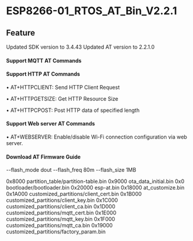 # ESP8266-01_RTOS_AT_Bin_V2.2.1

## Feature
Updated SDK version to 3.4.43 Updated AT version to 2.2.1.0

#### Support MQTT AT Commands

#### Support HTTP AT Commands
• AT+HTTPCLIENT: Send HTTP Client Request

• AT+HTTPGETSIZE: Get HTTP Resource Size

• AT+HTTPCPOST: Post HTTP data of specified length

#### Support Web server AT Commands
• AT+WEBSERVER: Enable/disable Wi-Fi connection configuration via web server.

#### Download AT Firmware Guide

--flash_mode dout --flash_freq 80m --flash_size 1MB 

0x8000 partition_table/partition-table.bin 
0x9000 ota_data_initial.bin 
0x0 bootloader/bootloader.bin 
0x20000 esp-at.bin 
0x18000 at_customize.bin 
0x1A000 customized_partitions/client_cert.bin 
0x1B000 customized_partitions/client_key.bin 
0x1C000 customized_partitions/client_ca.bin 
0x1D000 customized_partitions/mqtt_cert.bin 
0x1E000 customized_partitions/mqtt_key.bin 
0x1F000 customized_partitions/mqtt_ca.bin 
0x19000 customized_partitions/factory_param.bin


